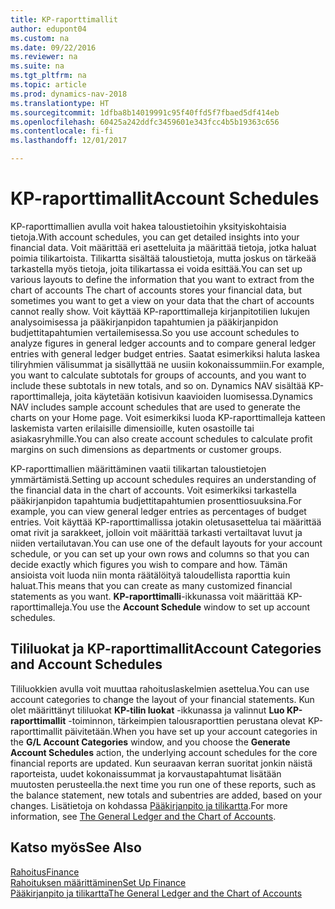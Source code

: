 ```yaml
---
title: KP-raporttimallit
author: edupont04
ms.custom: na
ms.date: 09/22/2016
ms.reviewer: na
ms.suite: na
ms.tgt_pltfrm: na
ms.topic: article
ms.prod: dynamics-nav-2018
ms.translationtype: HT
ms.sourcegitcommit: 1dfba8b14019991c95f40ffd5f7fbaed5df414eb
ms.openlocfilehash: 60425a242ddfc3459601e343fcc4b5b19363c656
ms.contentlocale: fi-fi
ms.lasthandoff: 12/01/2017

---
```


# <a name="account-schedules"></a><span data-ttu-id="d0909-102">KP-raporttimallit</span><span class="sxs-lookup"><span data-stu-id="d0909-102">Account Schedules</span></span>
<span data-ttu-id="d0909-103">KP-raporttimallien avulla voit hakea taloustietoihin yksityiskohtaisia tietoja.</span><span class="sxs-lookup"><span data-stu-id="d0909-103">With account schedules, you can get detailed insights into your financial data.</span></span> <span data-ttu-id="d0909-104">Voit määrittää eri asetteluita ja määrittää tietoja, jotka haluat poimia tilikartoista. Tilikartta sisältää taloustietoja, mutta joskus on tärkeää tarkastella myös tietoja, joita tilikartassa ei voida esittää.</span><span class="sxs-lookup"><span data-stu-id="d0909-104">You can set up various layouts to define the information that you want to extract from the chart of accounts The chart of accounts stores your financial data, but sometimes you want to get a view on your data that the chart of accounts cannot really show.</span></span> <span data-ttu-id="d0909-105">Voit käyttää KP-raporttimalleja kirjanpitotilien lukujen analysoimisessa ja pääkirjanpidon tapahtumien ja pääkirjanpidon budjettitapahtumien vertailemisessa.</span><span class="sxs-lookup"><span data-stu-id="d0909-105">So you use account schedules to analyze figures in general ledger accounts and to compare general ledger entries with general ledger budget entries.</span></span>
<span data-ttu-id="d0909-106">Saatat esimerkiksi haluta laskea tiliryhmien välisummat ja sisällyttää ne uusiin kokonaissummiin.</span><span class="sxs-lookup"><span data-stu-id="d0909-106">For example, you want to calculate subtotals for groups of accounts, and you want to include these subtotals in new totals, and so on.</span></span>
<span data-ttu-id="d0909-107">Dynamics NAV sisältää KP-raporttimalleja, joita käytetään kotisivun kaavioiden luomisessa.</span><span class="sxs-lookup"><span data-stu-id="d0909-107">Dynamics NAV includes sample account schedules that are used to generate the charts on your Home page.</span></span> <span data-ttu-id="d0909-108">Voit esimerkiksi luoda KP-raporttimalleja katteen laskemista varten erilaisille dimensioille, kuten osastoille tai asiakasryhmille.</span><span class="sxs-lookup"><span data-stu-id="d0909-108">You can also create account schedules to calculate profit margins on such dimensions as departments or customer groups.</span></span>  

<span data-ttu-id="d0909-109">KP-raporttimallien määrittäminen vaatii tilikartan taloustietojen ymmärtämistä.</span><span class="sxs-lookup"><span data-stu-id="d0909-109">Setting up account schedules requires an understanding of the financial data in the chart of accounts.</span></span>
<span data-ttu-id="d0909-110">Voit esimerkiksi tarkastella pääkirjanpidon tapahtumia budjettitapahtumien prosenttiosuuksina.</span><span class="sxs-lookup"><span data-stu-id="d0909-110">For example, you can view general ledger entries as percentages of budget entries.</span></span>
<span data-ttu-id="d0909-111">Voit käyttää KP-raporttimallissa jotakin oletusasettelua tai määrittää omat rivit ja sarakkeet, jolloin voit määrittää tarkasti vertailtavat luvut ja niiden vertailutavan.</span><span class="sxs-lookup"><span data-stu-id="d0909-111">You can use one of the default layouts for your account schedule, or you can set up your own rows and columns so that you can decide exactly which figures you wish to compare and how.</span></span>
<span data-ttu-id="d0909-112">Tämän ansioista voit luoda niin monta räätälöityä taloudellista raporttia kuin haluat.</span><span class="sxs-lookup"><span data-stu-id="d0909-112">This means that you can create as many customized financial statements as you want.</span></span> <span data-ttu-id="d0909-113">**KP-raporttimalli**-ikkunassa voit määrittää KP-raporttimalleja.</span><span class="sxs-lookup"><span data-stu-id="d0909-113">You use the **Account Schedule** window to set up account schedules.</span></span>  

## <a name="account-categories-and-account-schedules"></a><span data-ttu-id="d0909-114">Tililuokat ja KP-raporttimallit</span><span class="sxs-lookup"><span data-stu-id="d0909-114">Account Categories and Account Schedules</span></span>
<span data-ttu-id="d0909-115">Tililuokkien avulla voit muuttaa rahoituslaskelmien asettelua.</span><span class="sxs-lookup"><span data-stu-id="d0909-115">You can use account categories to change the layout of your financial statements.</span></span> <span data-ttu-id="d0909-116">Kun olet määrittänyt tililuokat **KP-tilin luokat** -ikkunassa ja valinnut **Luo KP-raporttimallit** -toiminnon, tärkeimpien talousraporttien perustana olevat KP-raporttimallit päivitetään.</span><span class="sxs-lookup"><span data-stu-id="d0909-116">When you have set up your account categories in the **G/L Account Categories** window, and you choose the **Generate Account Schedules** action, the underlying account schedules for the core financial reports are updated.</span></span> <span data-ttu-id="d0909-117">Kun seuraavan kerran suoritat jonkin näistä raporteista, uudet kokonaissummat ja korvaustapahtumat lisätään muutosten perusteella.</span><span class="sxs-lookup"><span data-stu-id="d0909-117">the next time you run one of these reports, such as the balance statement, new totals and subentries are added, based on your changes.</span></span> <span data-ttu-id="d0909-118">Lisätietoja on kohdassa [Pääkirjanpito ja tilikartta](finance-general-ledger.md).</span><span class="sxs-lookup"><span data-stu-id="d0909-118">For more information, see [The General Ledger and the Chart of Accounts](finance-general-ledger.md).</span></span>    
## <a name="see-also"></a><span data-ttu-id="d0909-119">Katso myös</span><span class="sxs-lookup"><span data-stu-id="d0909-119">See Also</span></span>
[<span data-ttu-id="d0909-120">Rahoitus</span><span class="sxs-lookup"><span data-stu-id="d0909-120">Finance</span></span>](finance.md)  
[<span data-ttu-id="d0909-121">Rahoituksen määrittäminen</span><span class="sxs-lookup"><span data-stu-id="d0909-121">Set Up Finance</span></span>](finance-setup-finance.md)  
[<span data-ttu-id="d0909-122">Pääkirjanpito ja tilikartta</span><span class="sxs-lookup"><span data-stu-id="d0909-122">The General Ledger and the Chart of Accounts</span></span>](finance-general-ledger.md)  

